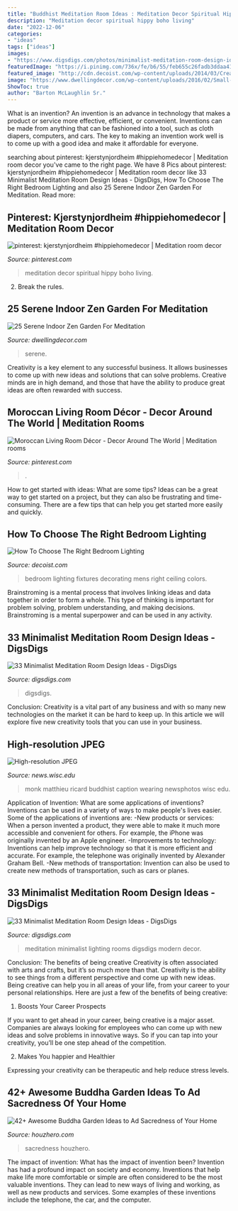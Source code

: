 ```yaml
---
title: "Buddhist Meditation Room Ideas : Meditation Decor Spiritual Hippy Boho Living"
description: "Meditation decor spiritual hippy boho living"
date: "2022-12-06"
categories:
- "ideas"
tags: ["ideas"]
images:
- "https://www.digsdigs.com/photos/minimalist-meditation-room-design-ideas-19.jpg"
featuredImage: "https://i.pinimg.com/736x/fe/b6/55/feb655c26fadb3ddaa41b761239d067a.jpg"
featured_image: "http://cdn.decoist.com/wp-content/uploads/2014/03/Create-a-mood-of-your-choice-in-the-bedroom-with-lights.jpg"
image: "https://www.dwellingdecor.com/wp-content/uploads/2016/02/Small-Indoor-Zen-Garden.jpg"
ShowToc: true
author: "Barton McLaughlin Sr."
---
```



What is an invention?
An invention is an advance in technology that makes a product or service more effective, efficient, or convenient. Inventions can be made from anything that can be fashioned into a tool, such as cloth diapers, computers, and cars. The key to making an invention work well is to come up with a good idea and make it affordable for everyone.

	

		
searching about pinterest: kjerstynjordheim #hippiehomedecor | Meditation room decor you've came to the right page. We have 8 Pics about pinterest: kjerstynjordheim #hippiehomedecor | Meditation room decor like 33 Minimalist Meditation Room Design Ideas - DigsDigs, How To Choose The Right Bedroom Lighting and also 25 Serene Indoor Zen Garden For Meditation. Read more:
		
    
## Pinterest: Kjerstynjordheim #hippiehomedecor | Meditation Room Decor

<img loading=lazy src="https://i.pinimg.com/736x/fe/b6/55/feb655c26fadb3ddaa41b761239d067a.jpg" onerror="this.onerror=null;this.src='https://tse3.mm.bing.net/th?id=OIP.cIBcPJ1Q4wu-Sj4ftpehZAHaLH&amp;pid=15.1';" alt="pinterest: kjerstynjordheim #hippiehomedecor | Meditation room decor">

_Source: pinterest.com_

>meditation decor spiritual hippy boho living. 

	

2. Break the rules.

    
## 25 Serene Indoor Zen Garden For Meditation

<img loading=lazy src="https://www.dwellingdecor.com/wp-content/uploads/2016/02/Small-Indoor-Zen-Garden.jpg" onerror="this.onerror=null;this.src='https://tse2.mm.bing.net/th?id=OIP.uYp-g-ELWi1BmDOIUNLNtAHaE8&amp;pid=15.1';" alt="25 Serene Indoor Zen Garden For Meditation">

_Source: dwellingdecor.com_

>serene. 

	

Creativity is a key element to any successful business. It allows businesses to come up with new ideas and solutions that can solve problems. Creative minds are in high demand, and those that have the ability to produce great ideas are often rewarded with success.

    
## Moroccan Living Room Décor - Decor Around The World | Meditation Rooms

<img loading=lazy src="https://i.pinimg.com/736x/3a/b1/6f/3ab16fc50ed43e6f6c31ad795c72efef.jpg" onerror="this.onerror=null;this.src='https://tse4.mm.bing.net/th?id=OIP.UETmJi_9CocmlliJZyyl4AHaLH&amp;pid=15.1';" alt="Moroccan Living Room Décor - Decor Around The World | Meditation rooms">

_Source: pinterest.com_

>. 

	

How to get started with ideas: What are some tips?
Ideas can be a great way to get started on a project, but they can also be frustrating and time-consuming. There are a few tips that can help you get started more easily and quickly.

    
## How To Choose The Right Bedroom Lighting

<img loading=lazy src="http://cdn.decoist.com/wp-content/uploads/2014/03/Create-a-mood-of-your-choice-in-the-bedroom-with-lights.jpg" onerror="this.onerror=null;this.src='https://tse1.mm.bing.net/th?id=OIP.Kphe87n-5d9cvSFajUOdQgHaE5&amp;pid=15.1';" alt="How To Choose The Right Bedroom Lighting">

_Source: decoist.com_

>bedroom lighting fixtures decorating mens right ceiling colors. 

	

Brainstroming is a mental process that involves linking ideas and data together in order to form a whole. This type of thinking is important for problem solving, problem understanding, and making decisions. Brainstroming is a mental superpower and can be used in any activity.

    
## 33 Minimalist Meditation Room Design Ideas - DigsDigs

<img loading=lazy src="https://www.digsdigs.com/photos/minimalist-meditation-room-design-ideas-19.jpg" onerror="this.onerror=null;this.src='https://tse3.mm.bing.net/th?id=OIP.VE6M-Woq8MgbMSOu9oPZEwAAAA&amp;pid=15.1';" alt="33 Minimalist Meditation Room Design Ideas - DigsDigs">

_Source: digsdigs.com_

>digsdigs. 

	

Conclusion:
Creativity is a vital part of any business and with so many new technologies on the market it can be hard to keep up. In this article we will explore five new creativity tools that you can use in your business.

    
## High-resolution JPEG

<img loading=lazy src="https://news.wisc.edu/newsphotos/images/WLBIB_monk_EEG08_2827.jpg" onerror="this.onerror=null;this.src='https://tse2.mm.bing.net/th?id=OIP.QQCL3Re-1aqVBz1jcofKyQHaLI&amp;pid=15.1';" alt="High-resolution JPEG">

_Source: news.wisc.edu_

>monk matthieu ricard buddhist caption wearing newsphotos wisc edu. 

	

Application of Invention: What are some applications of inventions?
Inventions can be used in a variety of ways to make people's lives easier. Some of the applications of inventions are: 
-New products or services: When a person invented a product, they were able to make it much more accessible and convenient for others. For example, the iPhone was originally invented by an Apple engineer. 
-Improvements to technology: Inventions can help improve technology so that it is more efficient and accurate. For example, the telephone was originally invented by Alexander Graham Bell. 
-New methods of transportation: Invention can also be used to create new methods of transportation, such as cars or planes.

    
## 33 Minimalist Meditation Room Design Ideas - DigsDigs

<img loading=lazy src="http://www.digsdigs.com/photos/minimalist-meditation-room-design-ideas-35.jpg" onerror="this.onerror=null;this.src='https://tse2.mm.bing.net/th?id=OIP.Iu67kTuDUn89vMei3jOfkgHaFj&amp;pid=15.1';" alt="33 Minimalist Meditation Room Design Ideas - DigsDigs">

_Source: digsdigs.com_

>meditation minimalist lighting rooms digsdigs modern decor. 

	

Conclusion: The benefits of being creative
Creativity is often associated with arts and crafts, but it’s so much more than that. Creativity is the ability to see things from a different perspective and come up with new ideas. Being creative can help you in all areas of your life, from your career to your personal relationships.
Here are just a few of the benefits of being creative:

1. Boosts Your Career Prospects

If you want to get ahead in your career, being creative is a major asset. Companies are always looking for employees who can come up with new ideas and solve problems in innovative ways. So if you can tap into your creativity, you’ll be one step ahead of the competition.

2. Makes You happier and Healthier

Expressing your creativity can be therapeutic and help reduce stress levels.

    
## 42+ Awesome Buddha Garden Ideas To Ad Sacredness Of Your Home

<img loading=lazy src="https://houzhero.com/wp-content/uploads/2019/04/42-Awesome-Buddha-Garden-Ideas-to-Ad-Sacredness-of-Your-Home-Environment-28.jpg" onerror="this.onerror=null;this.src='https://tse2.mm.bing.net/th?id=OIP.UOfxrCm_HctB2L0t3J8mKwHaJ3&amp;pid=15.1';" alt="42+ Awesome Buddha Garden Ideas to Ad Sacredness of Your Home">

_Source: houzhero.com_

>sacredness houzhero. 

	

The impact of invention: What has the impact of invention been?
Invention has had a profound impact on society and economy. Inventions that help make life more comfortable or simple are often considered to be the most valuable inventions. They can lead to new ways of living and working, as well as new products and services. Some examples of these inventions include the telephone, the car, and the computer.

